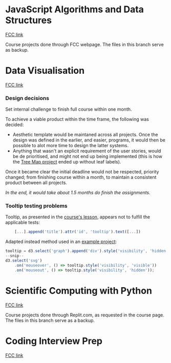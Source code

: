 # JavaScript Algorithms and Data Structures
[FCC link](https://www.freecodecamp.org/learn/javascript-algorithms-and-data-structures/)

Course projects done through FCC webpage. The files in this branch serve as backup.


# Data Visualisation
[FCC link](https://www.freecodecamp.org/learn/data-visualization/)

### Design decisions
Set internal challenge to finish full course within one month.

To achieve a viable product within the time frame, the following was decided:
* Aesthetic template would be maintaned across all projects. Once the design was defined in the earlier, and easier, programs, it would then be possible to alot more time to design the latter systems.
* Anything that wasn't an explicit requirement of the user stories, would be de prioritised, and might not end up being implemented (this is how the [Tree Map project](https://aatango.github.io/FreeCodeCamp/04-data-visualization/D3_Treemap.html) ended up without leaf labels).

Once it became clear the initial deadline would not be respected, priority changed; from finishing course within a month, to maintain a consistent product between all projects. 

_In the end, it would take about 1.5 months do finish the assignments._

### Tooltip testing problems
Tooltip, as presented in the [course's lesson](https://www.freecodecamp.org/learn/data-visualization/data-visualization-with-d3/add-a-tooltip-to-a-d3-element), appears not to fulfill the applicable tests:

```javascript
	[...].append('title').attr('id', 'tooltip').text([...])
```

Adapted instead method used in an [example project](https://codepen.io/freeCodeCamp/pen/GrZVaM):

```javascript
tooltip = d3.select('graph').append('div').style('visibility', 'hidden')
--snip--
d3.select('svg')
	.on('mouseover', () => tooltip.style('visibility', 'visible'))
	.on('mouseout', () => tooltip.style('visibility', 'hidden'));
```

# Scientific Computing with Python
[FCC link](https://www.freecodecamp.org/learn/scientific-computing-with-python/)

Course projects done through Replit.com, as requested in the course page. The files in this branch serve as a backup.

# Coding Interview Prep
[FCC link](https://www.freecodecamp.org/learn/coding-interview-prep/)

